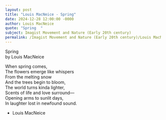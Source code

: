 ```yaml
---
layout: post
title: "Louis MacNeice - Spring"
date: 2024-12-28 12:00:00 -0000
author: Louis MacNeice
quote: "Spring  "
subject: Imagist Movement and Nature (Early 20th century)
permalink: /Imagist Movement and Nature (Early 20th century)/Louis MacNeice/Louis MacNeice - Spring
---
```


Spring  
   by Louis MacNeice

When spring comes,  
The flowers emerge like whispers  
From the melting snow  
And the trees begin to bloom,  
The world turns kinda lighter,  
Scents of life and love surround—  
Opening arms to sunlit days,  
In laughter lost in newfound sound.

- Louis MacNeice
